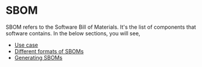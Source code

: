 # SBOM

SBOM refers to the Software Bill of Materials. It's the list of components that software contains. In the below sections, you will see,

* [Use case](./use-case.md)
* [Different formats of SBOMs](./formats.md)
* [Generating SBOMs](./generate.md)

